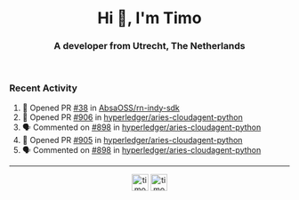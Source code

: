 <h1 align="center">Hi 👋, I'm Timo</h1>
<h3 align="center">A developer from Utrecht, The Netherlands</h3>
<br/>
<!-- https://github.com/rahuldkjain/github-profile-readme-generator --!>

<!--  <p align="left"><img src="https://github-readme-stats.vercel.app/api?username=timoglastra&show_icons=true&count_private=true&" alt="timoglastra" /></p> --!>

<!--
Github language stats
<p align="left"><img src="https://github-readme-stats.vercel.app/api/top-langs/?username=timoglastra&layout=compact" alt="timoglastra" /><p>
-->

<!-- Codestats language stats -->
<!-- <p align="left"><img src="https://codestats-readme.vercel.app/api/top-langs/?username=timoglastra&layout=compact&language_count=12" alt="timoglastra" /><p>    --!>
  
<h3>Recent Activity</h3>

<!--START_SECTION:activity-->
1. 💪 Opened PR [#38](https://github.com/AbsaOSS/rn-indy-sdk/pull/38) in [AbsaOSS/rn-indy-sdk](https://github.com/AbsaOSS/rn-indy-sdk)
2. 💪 Opened PR [#906](https://github.com/hyperledger/aries-cloudagent-python/pull/906) in [hyperledger/aries-cloudagent-python](https://github.com/hyperledger/aries-cloudagent-python)
3. 🗣 Commented on [#898](https://github.com/hyperledger/aries-cloudagent-python/issues/898) in [hyperledger/aries-cloudagent-python](https://github.com/hyperledger/aries-cloudagent-python)
4. 💪 Opened PR [#905](https://github.com/hyperledger/aries-cloudagent-python/pull/905) in [hyperledger/aries-cloudagent-python](https://github.com/hyperledger/aries-cloudagent-python)
5. 🗣 Commented on [#898](https://github.com/hyperledger/aries-cloudagent-python/issues/898) in [hyperledger/aries-cloudagent-python](https://github.com/hyperledger/aries-cloudagent-python)
<!--END_SECTION:activity-->

---

<p align="center">
<a href="https://twitter.com/timoglastra" target="blank"><img align="center" src="https://cdn.jsdelivr.net/npm/simple-icons@3.0.1/icons/twitter.svg" alt="timoglastra" height="30" width="30" /></a>
<a href="https://linkedin.com/in/timoglastra" target="blank"><img align="center" src="https://cdn.jsdelivr.net/npm/simple-icons@3.0.1/icons/linkedin.svg" alt="timoglastra" height="30" width="30" /></a>
</p>



